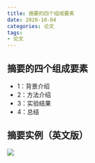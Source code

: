 ```yaml
---
title: 摘要的四个组成要素
date: 2020-10-04
categories: 论文
tags: 
- 论文
---
```


## 摘要的四个组成要素
* 1：背景介绍
* 2：方法介绍
* 3：实验结果
* 4：总结

## 摘要实例（英文版）
![](https://jiapeiyang.oss-cn-beijing.aliyuncs.com/img/20201004160600.png)
